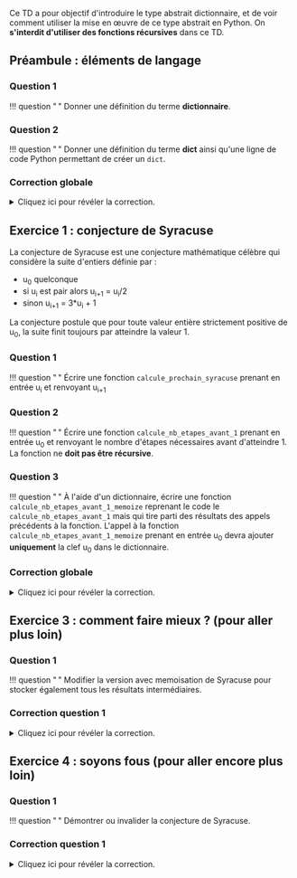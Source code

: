 Ce TD a pour objectif d'introduire le type abstrait dictionnaire, et de voir comment utiliser la mise en œuvre de ce type abstrait en Python.
On **s'interdit d'utiliser des fonctions récursives** dans ce TD.

## Préambule : éléments de langage

### Question 1
!!! question " "
    Donner une définition du terme **dictionnaire**.

### Question 2
!!! question " "
    Donner une définition du terme **dict** ainsi qu'une ligne de code Python permettant de créer un `dict`.

### Correction globale
<details markdown="1">
<summary>Cliquez ici pour révéler la correction.</summary>
Un dictionnaire est un type abstrait composé de deux opérations permettant d'associer une valeur à une clef et de récupérer la valeur associée à une clef.

Un `dict` est le nom donnée à la structure de donnée `table de hachage` dans le monde Python.
Cette structure de données met en œuvre le type abstrait dictionnaire.

Pour rappel, le document présenté en cours synthétisant les types abstraits et les structures de données rencontrés en BPI est [disponible ici](../../adt_sdd.pdf).

Voici comment utiliser un `dict` en Python :

```python
dico = {} # équivalent à dico = dict()
dico["bill"] = 42
dico["bob"] = 17
dico = {
    "bill" : 42,
    "bob" : 17
}
```
</details>



## Exercice 1 : conjecture de Syracuse

La conjecture de Syracuse est une conjecture mathématique célèbre qui considère la suite d'entiers définie par :

- u<sub>0</sub> quelconque
- si u<sub>i</sub> est pair alors u<sub>i+1</sub> = u<sub>i</sub>/2
- sinon u<sub>i+1</sub> = 3*u<sub>i</sub> + 1

La conjecture postule que pour toute valeur entière strictement positive de u<sub>0</sub>, la suite finit toujours par atteindre la valeur 1.

### Question 1
!!! question " "
    Écrire une fonction `calcule_prochain_syracuse` prenant en entrée u<sub>i</sub> et renvoyant u<sub>i+1</sub>

### Question 2
!!! question " "
    Écrire une fonction `calcule_nb_etapes_avant_1` prenant en entrée u<sub>0</sub> et renvoyant le nombre d'étapes nécessaires avant d'atteindre 1.
    La fonction ne **doit pas être récursive**.

### Question 3
!!! question " "
    À l'aide d'un dictionnaire, écrire une fonction `calcule_nb_etapes_avant_1_memoize` reprenant le code le `calcule_nb_etapes_avant_1` mais qui tire parti des résultats des appels précédents à la fonction.
    L'appel à la fonction `calcule_nb_etapes_avant_1_memoize` prenant en entrée u<sub>0</sub> devra ajouter **uniquement** la clef u<sub>0</sub> dans le dictionnaire.

### Correction globale
<details markdown="1">
<summary>Cliquez ici pour révéler la correction.</summary>
```python
#!/usr/bin/env python3

"""Conjecture de Syracuse avec memoisation utilisant un dict."""
import time


def calcule_prochain_syracuse(valeur):
    """Renvoie la valeur suivante de la suite de Syracuse."""
    if valeur % 2 == 0:
        return valeur // 2
    return valeur * 3 + 1


def calcule_nb_etapes_avant_1(valeur_initiale):
    """Renvoie le nombre d'etapes pour arriver à 1 à partir de la valeur donnée."""
    valeur_courante = valeur_initiale
    etapes = 0
    while valeur_courante != 1:
        valeur_courante = calcule_prochain_syracuse(valeur_courante)
        etapes += 1
    return etapes


def calcule_nb_etapes_avant_1_memoize(valeur_initiale, deja_calcules):
    """Renvoie le nombre d'etapes pour arriver à 1 à partir de la valeur donnée.

    deja_calcules contient le nombre d'étapes des valeurs initiales que nous connaissons déjà.
    """
    valeur_courante = valeur_initiale
    etapes = 0
    while valeur_courante != 1:
        # Solution intuitive mais faisant 2 accès !
        # Première recherche dans le dico O(1) (cf cours algo second semestre)
        if valeur_courante in deja_calcules:
            etapes += deja_calcules[valeur_courante]  # Deuxième recherche identique
            break
        # À remplacer par le code ci-dessous quand on maîtrise Python
        # etapes_deja_calcule = deja_calcules.get(valeur_courante, None) # Une seule recherche
        # if etapes_deja_calcule
        #    etapes += etapes_deja_calcule
        #    break
        valeur_courante = calcule_prochain_syracuse(valeur_courante)
        etapes += 1
    deja_calcules[
        valeur_initiale
    ] = etapes  # O(1) en amorti (cf cours algo second semestre)
    return etapes


def main():
    """Tests pour u_0 de 20000 à 1."""

    temps_depart = time.time()
    for valeur_initiale in range(20000, 0, -1):
        calcule_nb_etapes_avant_1(valeur_initiale)
    print("sans memoize", time.time() - temps_depart, " secondes")

    temps_depart = time.time()
    memoize = dict()
    for valeur_initiale in range(20000, 0, -1):
        calcule_nb_etapes_avant_1_memoize(valeur_initiale, memoize)
    print("avec memoize", time.time() - temps_depart, " secondes")


if __name__ == "__main__":
    main()
```
</details>



## Exercice 2 : fonctions injectives

On considère une fonction mathématique dont les résultats sont stockés dans un dictionnaire.
Chaque élément du dictionnaire contient une valeur d'entrée de la fonction et la valeur de sortie associée.
On suppose que le dictionnaire associe une valeur de sortie à chaque entrée possible.

### Question 1
!!! question " "
    Écrire une fonction `est_injective(fonction_dict)` qui vérifie si la fonction représentée par le dictionnaire `fonction_dict` est injective ou non.

###  Correction question 1
<details markdown="1">
<summary>Cliquez ici pour révéler la correction.</summary>
```python
#!/usr/bin/env python3

"""Exercice sur les fonctions injectives"""


def est_injective(fonction):
    """Version simple qui utilise un autre dictionnaire."""
    valeurs_vues = {}
    for (
        valeur
    ) in fonction.values():  # Autant d'itérations que d'entrées dans le dico fonction
        if valeur in valeurs_vues:  # O(1)
            return False
        valeurs_vues[valeur] = True
    return True


def test():
    """Teste la fonction ci-dessus"""

    fonction_injective = {}
    for i in range(20):
        fonction_injective[i] = i + 1

    fonction_non_injective = dict(fonction_injective)
    fonction_non_injective[7] = 7

    print(est_injective(fonction_injective))
    print(est_injective(fonction_non_injective))


if __name__ == "__main__":
    test()
```
</details>



## Exercice 3 : comment faire mieux ? (pour aller plus loin)

### Question 1
!!! question " "
    Modifier la version avec memoisation de Syracuse pour stocker également tous les résultats intermédiaires.

###  Correction question 1
<details markdown="1">
<summary>Cliquez ici pour révéler la correction.</summary>
```python
#!/usr/bin/env python3

"""Conjecture de Syracuse avec memoisation++ utilisant un dict."""

import time
import syracuse


def calcule_nb_etapes_avant_1_memoize_optim(valeur_initiale, deja_calcules):
    """On mémorise dans deja_calcules toutes les valeurs intermédiaires en plus du final."""
    valeur_courante = valeur_initiale
    etapes = 0
    valeurs_vues = []
    while valeur_courante != 1:
        # Solution intuitive mais faisant 2 accès !
        if valeur_courante in deja_calcules:
            etapes += deja_calcules[valeur_courante]
            break
        # À remplacer par le code ci-dessous quand on maîtrise Python
        # etapes_deja_calcule = deja_calcules.get(valeur_courante, None) # Une seule recherche
        # if etapes_deja_calcule
        #    etapes += etapes_deja_calcule
        #    break
        valeurs_vues.append(valeur_courante)
        valeur_courante = syracuse.calcule_prochain_syracuse(valeur_courante)
        etapes += 1
    res = etapes
    for val in valeurs_vues:
        deja_calcules[val] = etapes
        etapes -= 1
    return res


def main():
    """Tests pour u_0 de 20000 à 1."""

    temps_depart = time.time()
    memoize = dict()
    for valeur_initiale in range(20000, 0, -1):
        syracuse.calcule_nb_etapes_avant_1_memoize(valeur_initiale, memoize)
    print("avec memoize", time.time() - temps_depart, " secondes")

    temps_depart = time.time()
    memoize = dict()
    for valeur_initiale in range(20000, 0, -1):
        calcule_nb_etapes_avant_1_memoize_optim(valeur_initiale, memoize)
    print("avec memoize V2", time.time() - temps_depart, " secondes")


if __name__ == "__main__":
    main()
```
</details>

### Question 2
!!! question " "
    Modifier la fonction `est_injective` pour utiliser un `set` Python.

###  Correction question 2
<details markdown="1">
<summary>Cliquez ici pour révéler la correction.</summary>
Un `set` est une table de hachage avec uniquement des clefs.

```python
#!/usr/bin/env python3

"""Exercice sur les fonctions injectives plus plus"""

import timeit
import fonctions_injectives


def est_injective_set(fonction):
    """Version qui utilise un set et teste la présence à chaque fois."""
    valeurs_vues = set()
    for (
        valeur
    ) in fonction.values():  # Autant d'itérations que d'entrées dans le dico fonction
        if valeur in valeurs_vues:  # Gratuit (O(1) en moyenne)
            return False
        valeurs_vues.add(valeur)
    return True


def est_injective_set_pythonique(fonction):
    """En une ligne ça donne ça.

    C'est cool Python non ? Oui mais ...
    Il y a toujours un mais.

    Ici on construit toujours tout le set, alors que dans la
    solution ci-dessus on s'arrête dès qu'on a deux fois le même
    élément.
    """
    return len(fonction) == len(set(fonction.values()))


def test():
    """Teste la fonction ci-dessus"""

    fonction_injective = {}
    for i in range(200_000):
        fonction_injective[i] = i + 1

    fonction_non_injective = dict(fonction_injective)
    fonction_non_injective[7] = 7

    print("Mesure de performance pour une fonction injective de taille 200000")
    time = timeit.timeit(
        lambda: fonctions_injectives.est_injective(fonction_injective), number=1
    )
    print(f"  version avec dict           = {time:.8f}")
    time = timeit.timeit(lambda: est_injective_set(fonction_injective), number=1)
    print(f"  version avec set            = {time:.8f}")
    time = timeit.timeit(
        lambda: est_injective_set_pythonique(fonction_injective), number=1
    )
    print(f"  version avec set pythonique = {time:.8f}")

    print("Mesure de performance pour une fonction non injective de taille 200000")
    time = timeit.timeit(
        lambda: fonctions_injectives.est_injective(fonction_non_injective), number=1
    )
    print(f"  version avec dict           = {time:.8f}")
    time = timeit.timeit(lambda: est_injective_set(fonction_non_injective), number=1)
    print(f"  version avec set            = {time:.8f}")
    time = timeit.timeit(
        lambda: est_injective_set_pythonique(fonction_non_injective), number=1
    )
    print(f"  version avec set pythonique = {time:.8f}")


if __name__ == "__main__":
    test()
```
</details>


## Exercice 4 : soyons fous (pour aller encore plus loin)

### Question 1
!!! question " "
    Démontrer ou invalider la conjecture de Syracuse.

###  Correction question 1
<details markdown="1">
<summary>Cliquez ici pour révéler la correction.</summary>
Une idée ?
</details>
